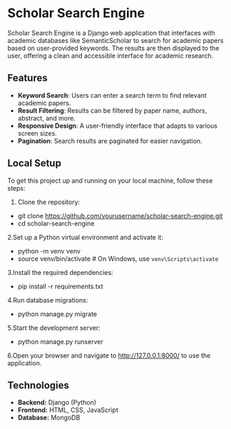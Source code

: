# Scholar Search Engine

Scholar Search Engine is a Django web application that interfaces with academic databases like SemanticScholar to search for academic papers based on user-provided keywords. The results are then displayed to the user, offering a clean and accessible interface for academic research.

## Features

- **Keyword Search**: Users can enter a search term to find relevant academic papers.
- **Result Filtering**: Results can be filtered by paper name, authors, abstract, and more.
- **Responsive Design**: A user-friendly interface that adapts to various screen sizes.
- **Pagination**: Search results are paginated for easier navigation.

## Local Setup

To get this project up and running on your local machine, follow these steps:

1. Clone the repository:
  - git clone https://github.com/yourusername/scholar-search-engine.git
  - cd scholar-search-engine
   
2.Set up a Python virtual environment and activate it:
- python -m venv venv
- source venv/bin/activate  # On Windows, use `venv\Scripts\activate`

3.Install the required dependencies:
- pip install -r requirements.txt

4.Run database migrations:
- python manage.py migrate

5.Start the development server:
- python manage.py runserver

6.Open your browser and navigate to http://127.0.0.1:8000/ to use the application.

## Technologies
- **Backend:** Django (Python)
- **Frontend:** HTML, CSS, JavaScript
- **Database:** MongoDB
